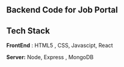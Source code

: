 ## Backend Code for Job Portal 

## Tech Stack

**FrontEnd** : HTML5 , CSS, Javascipt, React 

**Server:** Node, Express , MongoDB